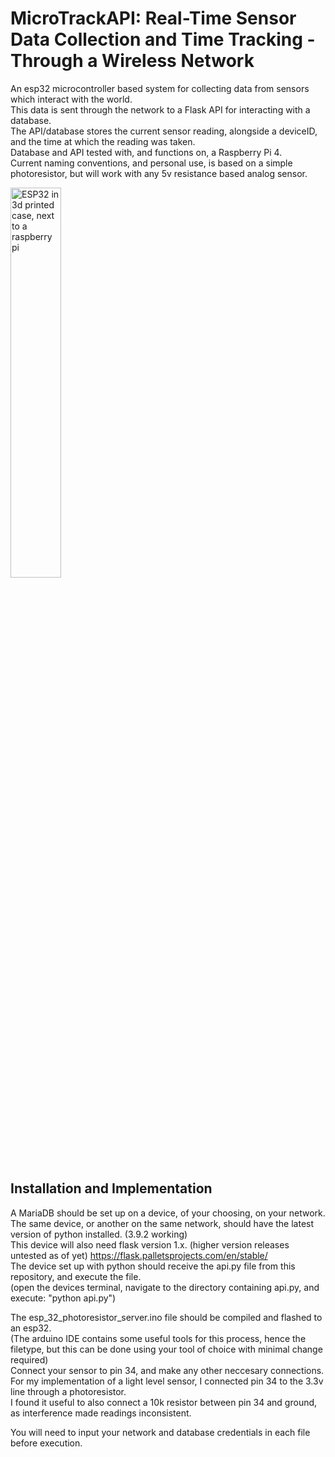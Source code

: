 # **MicroTrackAPI:** Real-Time Sensor Data Collection and Time Tracking - Through a Wireless Network

An esp32 microcontroller based system for collecting data from sensors which interact with the world.  
This data is sent through the network to a Flask API for interacting with a database.  
The API/database stores the current sensor reading, alongside a deviceID, and the time at which the reading was taken.  
Database and API tested with, and functions on, a Raspberry Pi 4.  
Current naming conventions, and personal use, is based on a simple photoresistor, but will work with any 5v resistance based analog sensor.  

<picture>
 <img alt="ESP32 in 3d printed case, next to a raspberry pi" src="database.png" width="40%">
</picture>



## Installation and Implementation

A MariaDB should be set up on a device, of your choosing, on your network.  
The same device, or another on the same network, should have the latest version of python installed. (3.9.2 working)  
This device will also need flask version 1.x. (higher version releases untested as of yet) https://flask.palletsprojects.com/en/stable/  
The device set up with python should receive the api.py file from this repository, and execute the file.  
(open the devices terminal, navigate to the directory containing api.py, and execute: "python api.py")  

The esp_32_photoresistor_server.ino file should be compiled and flashed to an esp32.  
(The arduino IDE contains some useful tools for this process, hence the filetype, but this can be done using your tool of choice with minimal change required)  
Connect your sensor to pin 34, and make any other neccesary connections.  
For my implementation of a light level sensor, I connected pin 34 to the 3.3v line through a photoresistor.  
I found it useful to also connect a 10k resistor between pin 34 and ground, as interference made readings inconsistent.  

You will need to input your network and database credentials in each file before execution.
